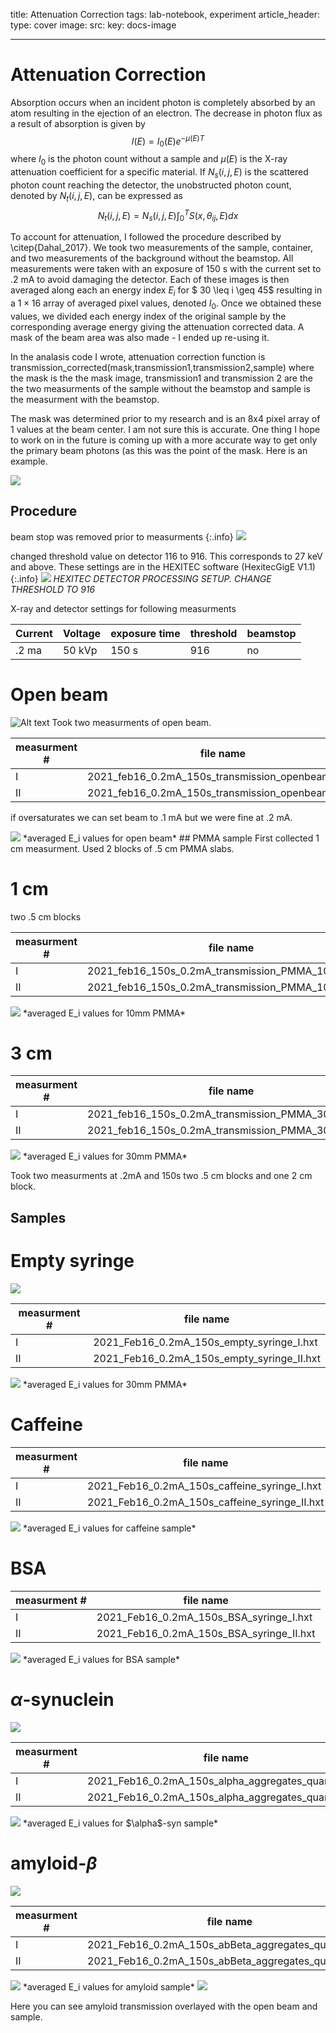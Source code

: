 title: Attenuation Correction
tags: lab-notebook, experiment 
article_header:
  type: cover
  image:
    src: 
    key: docs-image



---

# Attenuation Correction

Absorption occurs when an incident photon is  completely absorbed by an atom resulting in the ejection of an electron. The decrease in photon flux as a result of absorption is given by $$I(E)=I_0(E)e^{-\mu(E)T}$$ where $I_0$  is the photon count without a sample and $\mu(E)$ is the X-ray attenuation coefficient for a specific material. If $N_s(i,j,E)$ is the scattered photon count reaching the detector,  the unobstructed photon count, denoted by $N_t(i,j,E)$, can be expressed as
 $$N_t(i,j,E)=N_s(i,j,E)\int_0^{T} S(x,\theta _{ij},E)dx$$

To account for attenuation, I followed the procedure described by \citep{Dahal_2017}. We took two measurements of the sample, container, and two measurements of the background without the beamstop. All measurements were taken with an exposure of 150 s with the current set to .2 mA to avoid damaging the detector.  Each of these images is then averaged along each an energy index $E_i$ for $ 30 \leq i \geq 45$ resulting in a $1\times16$ array of averaged pixel values, denoted $I_0$. Once we obtained these values, we divided each energy index of the original sample by the corresponding average energy giving the attenuation corrected data. A mask of the beam area was also made - I ended up re-using it. 

In the analasis code I wrote, attenuation correction function is transmission_corrected(mask,transmission1,transmission2,sample) where the mask is the the mask image, transmission1 and transmission 2 are the the two measurments of the sample without the beamstop and sample is the measurment with the beamstop. 

The mask was determined prior to my research and is an 8x4 pixel array of 1 values at the beam center. I am not sure this is accurate. One thing I hope to work on in the future is coming up with a more accurate way to get only the primary beam photons (as this was the point of the mask. Here is an example.

<img src="/files/mask.png">

## Procedure
  beam stop was removed prior to measurments 
{:.info}
<img class="image image--xl" src="/files/beamstop.jpg"/>
 

 
changed threshold value on detector 116 to 916. This corresponds to 27 keV and above. These settings are in the HEXITEC software (HexitecGigE V1.1)
{:.info}
<img class="image image--xl" src="/files/processing_setup.PNG"/>
 *HEXITEC DETECTOR PROCESSING SETUP. CHANGE THRESHOLD TO 916*



X-ray and detector settings for following measurments 

| Current  | Voltage | exposure time | threshold | beamstop |
| --- | --- | --- | --- | --- |
|   .2 ma | 50 kVp | 150 s | 916 | no |


# Open beam
![ Alt text](/files/beam.gif) 
Took two measurments of open beam. 



| measurment # | file name |
| --- | --- |
|   I | 2021_feb16_0.2mA_150s_transmission_openbeam_I.hxt |
| II | 2021_feb16_0.2mA_150s_transmission_openbeam_II.hxt |


if oversaturates we can set beam to .1 mA but we were fine at .2 mA. 

<img src="/files/opennbeamtrans.png">
*averaged E_i values for open beam*
## PMMA sample
First collected 1 cm measurment. Used 2 blocks of .5 cm PMMA slabs.


# 1 cm
two .5 cm blocks

| measurment # | file name |
| --- | --- |
|   I | 2021_feb16_150s_0.2mA_transmission_PMMA_10mm_I.hxt |
| II | 2021_feb16_150s_0.2mA_transmission_PMMA_10mm_II.hxt |


<img src="/files/pmma10mm.png">
*averaged E_i values for 10mm PMMA*



# 3 cm

| measurment # | file name |
| --- | --- |
|     I | 2021_feb16_150s_0.2mA_transmission_PMMA_30mm_I.hxt |
| II | 2021_feb16_150s_0.2mA_transmission_PMMA_30mm_II.hxt |


<img src="/files/pmma30mm.png">
*averaged E_i values for 30mm PMMA*


Took two measurments at .2mA and 150s
two .5 cm blocks and one 2 cm block.


## Samples 
# Empty syringe 
<img src="/files/emptysrynge.png">

| measurment # | file name |
| --- | --- |
|  I | 2021_Feb16_0.2mA_150s_empty_syringe_I.hxt |
| II | 2021_Feb16_0.2mA_150s_empty_syringe_II.hxt |

<img src="/files/empty.png">
*averaged E_i values for 30mm PMMA*

# Caffeine 



| measurment # | file name |
| --- | --- |
|  I | 2021_Feb16_0.2mA_150s_caffeine_syringe_I.hxt |
| II | 2021_Feb16_0.2mA_150s_caffeine_syringe_II.hxt |

<img src="/files/caff12.png">
*averaged E_i values for caffeine sample*

# BSA


| measurment # | file name |
| --- | --- |
|  I | 2021_Feb16_0.2mA_150s_BSA_syringe_I.hxt |
| II | 2021_Feb16_0.2mA_150s_BSA_syringe_II.hxt |

<img src="/files/BSA.png">
*averaged E_i values for BSA sample*

# $\alpha$-synuclein

<img src="/files/nobeamstop_asyn.png">



| measurment # | file name |
| --- | --- |
|  I | 2021_Feb16_0.2mA_150s_alpha_aggregates_quartz_I.hxt |
| II | 2021_Feb16_0.2mA_150s_alpha_aggregates_quartz_II.hxt |

<img src="/files/ALPHA.png">
*averaged E_i values for $\alpha$-syn sample*


# amyloid-$\beta$
<img src="/files/ab_prof.png">



| measurment # | file name |
| --- | --- |
|  I | 2021_Feb16_0.2mA_150s_abBeta_aggregates_quartz_I.hxt |
| II | 2021_Feb16_0.2mA_150s_abBeta_aggregates_quartz_II.hxt |


<img src="/files/ALPHA.png">
*averaged E_i values for amyloid sample*

<img src="/files/amyloidtransmission (1).png">

Here you can see amyloid transmission overlayed with the open beam and sample. 






